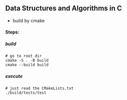 ## Data Structures and Algorithms in C

- build by cmake 

#### Steps:
##### build
```shell
# go to root dir
cmake -S . -B build   
cmake --build build
```
##### execute
```shell
# just read the CMakeLists.txt
./build/tests/test
```
